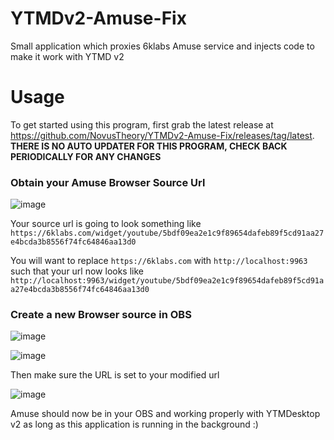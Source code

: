 # YTMDv2-Amuse-Fix
Small application which proxies 6klabs Amuse service and injects code to make it work with YTMD v2

# Usage
To get started using this program, first grab the latest release at https://github.com/NovusTheory/YTMDv2-Amuse-Fix/releases/tag/latest.
**THERE IS NO AUTO UPDATER FOR THIS PROGRAM, CHECK BACK PERIODICALLY FOR ANY CHANGES**

### Obtain your Amuse Browser Source Url

![image](https://github.com/user-attachments/assets/b6c017bf-cffa-4f47-b80d-4242bc322b6c)

Your source url is going to look something like `https://6klabs.com/widget/youtube/5bdf09ea2e1c9f89654dafeb89f5cd91aa27e4bcda3b8556f74fc64846aa13d0`

You will want to replace `https://6klabs.com` with `http://localhost:9963` such that your url now looks like `http://localhost:9963/widget/youtube/5bdf09ea2e1c9f89654dafeb89f5cd91aa27e4bcda3b8556f74fc64846aa13d0`

### Create a new Browser source in OBS

![image](https://github.com/user-attachments/assets/c422e8cc-0735-4a5e-93d2-63a3a08f96b8)

![image](https://github.com/user-attachments/assets/db633daf-7a99-43fc-9ea1-acae562e6b49)

Then make sure the URL is set to your modified url

![image](https://github.com/user-attachments/assets/3a279483-9da6-4ab7-9382-8d718522c782)

Amuse should now be in your OBS and working properly with YTMDesktop v2 as long as this application is running in the background :)
